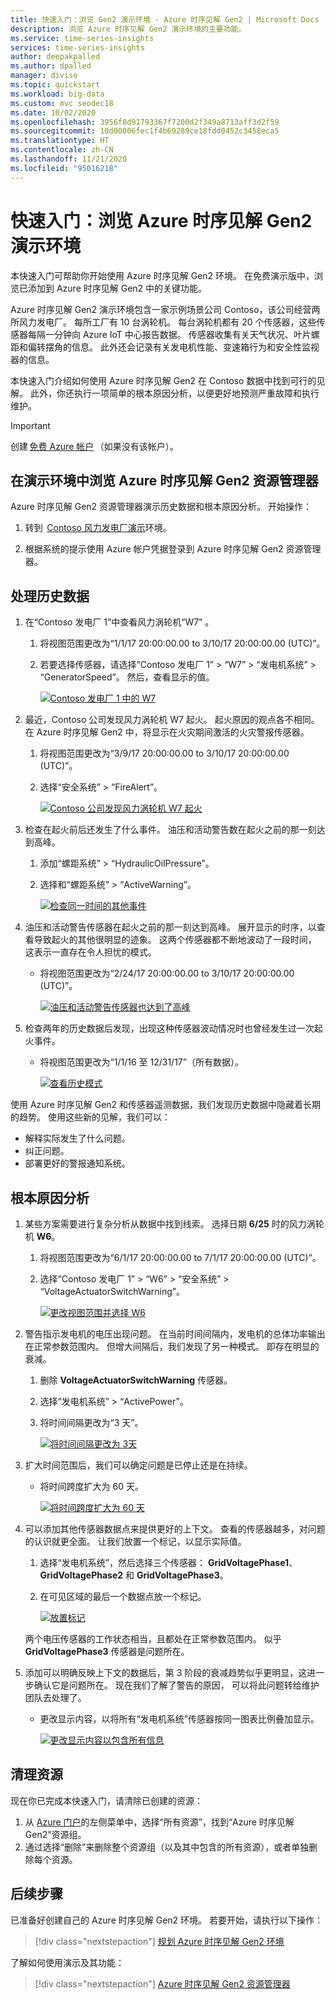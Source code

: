 ```yaml
---
title: 快速入门：浏览 Gen2 演示环境 - Azure 时序见解 Gen2 | Microsoft Docs
description: 浏览 Azure 时序见解 Gen2 演示环境的主要功能。
ms.service: time-series-insights
services: time-series-insights
author: deepakpalled
ms.author: dpalled
manager: diviso
ms.topic: quickstart
ms.workload: big-data
ms.custom: mvc seodec18
ms.date: 10/02/2020
ms.openlocfilehash: 3956f8d91793367f7200d2f349a8713aff3d2f59
ms.sourcegitcommit: 10d00006fec1f4b69289ce18fdd0452c3458eca5
ms.translationtype: HT
ms.contentlocale: zh-CN
ms.lasthandoff: 11/21/2020
ms.locfileid: "95016218"
---
```

# <a name="quickstart-explore-the-azure-time-series-insights-gen2-demo-environment"></a>快速入门：浏览 Azure 时序见解 Gen2 演示环境

本快速入门可帮助你开始使用 Azure 时序见解 Gen2 环境。 在免费演示版中，浏览已添加到 Azure 时序见解 Gen2 中的关键功能。

Azure 时序见解 Gen2 演示环境包含一家示例场景公司 Contoso，该公司经营两所风力发电厂。 每所工厂有 10 台涡轮机。 每台涡轮机都有 20 个传感器，这些传感器每隔一分钟向 Azure IoT 中心报告数据。 传感器收集有关天气状况、叶片螺距和偏转摆角的信息。 此外还会记录有关发电机性能、变速箱行为和安全性监视器的信息。

本快速入门介绍如何使用 Azure 时序见解 Gen2 在 Contoso 数据中找到可行的见解。 此外，你还执行一项简单的根本原因分析，以便更好地预测严重故障和执行维护。

> [!IMPORTANT]
> 创建 [免费 Azure 帐户](https://azure.microsoft.com/free/?ref=microsoft.com&utm_source=microsoft.com&utm_medium=docs&utm_campaign=visualstudio) （如果没有该帐户）。

## <a name="explore-the-azure-time-series-insights-gen2-explorer-in-a-demo-environment"></a>在演示环境中浏览 Azure 时序见解 Gen2 资源管理器

Azure 时序见解 Gen2 资源管理器演示历史数据和根本原因分析。 开始操作：

1. 转到  [Contoso 风力发电厂演示](https://insights.timeseries.azure.com/preview/samples)环境。  

1. 根据系统的提示使用 Azure 帐户凭据登录到 Azure 时序见解 Gen2 资源管理器。

## <a name="work-with-historical-data"></a>处理历史数据

1. 在“Contoso 发电厂 1”中查看风力涡轮机“W7” 。  

   1. 将视图范围更改为“1/1/17 20:00:00.00 to 3/10/17 20:00:00.00 (UTC)”。
   1. 若要选择传感器，请选择“Contoso 发电厂 1” > “W7” > “发电机系统” > “GeneratorSpeed”。    然后，查看显示的值。

      [![Contoso 发电厂 1 中的 W7](media/v2-update-quickstart/quick-start-generator-speed.png)](media/v2-update-quickstart/quick-start-generator-speed.png#lightbox)

1. 最近，Contoso 公司发现风力涡轮机 W7 起火。 起火原因的观点各不相同。 在 Azure 时序见解 Gen2 中，将显示在火灾期间激活的火灾警报传感器。

   1. 将视图范围更改为“3/9/17 20:00:00.00 to 3/10/17 20:00:00.00 (UTC)”。
   1. 选择“安全系统” > “FireAlert”。 

      [![Contoso 公司发现风力涡轮机 W7 起火](media/v2-update-quickstart/quick-start-fire-alert.png)](media/v2-update-quickstart/quick-start-fire-alert.png#lightbox)

1. 检查在起火前后还发生了什么事件。 油压和活动警告数在起火之前的那一刻达到高峰。

   1. 添加“螺距系统” > “HydraulicOilPressure”。 
   1. 选择和“螺距系统” > “ActiveWarning”。 

      [![检查同一时间的其他事件](media/v2-update-quickstart/quick-start-active-warning.png)](media/v2-update-quickstart/quick-start-active-warning.png#lightbox)

1. 油压和活动警告传感器在起火之前的那一刻达到高峰。 展开显示的时序，以查看导致起火的其他很明显的迹象。 这两个传感器都不断地波动了一段时间， 这表示一直存在令人担忧的模式。

    * 将视图范围更改为“2/24/17 20:00:00.00 to 3/10/17 20:00:00.00 (UTC)”。

      [![油压和活动警告传感器也达到了高峰](media/v2-update-quickstart/quick-start-view-range.png)](media/v2-update-quickstart/quick-start-view-range.png#lightbox)

1. 检查两年的历史数据后发现，出现这种传感器波动情况时也曾经发生过一次起火事件。

    * 将视图范围更改为“1/1/16 至 12/31/17”（所有数据）。

      [![查看历史模式](media/v2-update-quickstart/quick-start-expand-view-range.png)](media/v2-update-quickstart/quick-start-expand-view-range.png#lightbox)

使用 Azure 时序见解 Gen2 和传感器遥测数据，我们发现历史数据中隐藏着长期的趋势。 使用这些新的见解，我们可以：

* 解释实际发生了什么问题。
* 纠正问题。
* 部署更好的警报通知系统。

## <a name="root-cause-analysis"></a>根本原因分析

1. 某些方案需要进行复杂分析从数据中找到线索。 选择日期 **6/25** 时的风力涡轮机 **W6**。

    1. 将视图范围更改为“6/1/17 20:00:00.00 to 7/1/17 20:00:00.00 (UTC)”。
    1. 选择“Contoso 发电厂 1” > “W6” > “安全系统” > “VoltageActuatorSwitchWarning”。   

       [![更改视图范围并选择 W6](media/v2-update-quickstart/quick-start-voltage-switch-warning.png)](media/v2-update-quickstart/quick-start-voltage-switch-warning.png#lightbox)

1. 警告指示发电机的电压出现问题。 在当前时间间隔内，发电机的总体功率输出在正常参数范围内。 但增大间隔后，我们发现了另一种模式。 即存在明显的衰减。

    1. 删除 **VoltageActuatorSwitchWarning** 传感器。
    1. 选择“发电机系统” > “ActivePower”。 
    1. 将时间间隔更改为“3 天”。

       [![将时间间隔更改为 3天](media/v2-update-quickstart/quick-start-interval-change.png)](media/v2-update-quickstart/quick-start-interval-change.png#lightbox)

1. 扩大时间范围后，我们可以确定问题是已停止还是在持续。

    * 将时间跨度扩大为 60 天。

      [![将时间跨度扩大为 60 天](media/v2-update-quickstart/quick-start-expand-interval-range.png)](media/v2-update-quickstart/quick-start-expand-interval-range.png#lightbox)

1. 可以添加其他传感器数据点来提供更好的上下文。 查看的传感器越多，对问题的认识就更全面。 让我们放置一个标记，以显示实际值。

    1. 选择“发电机系统”，然后选择三个传感器： **GridVoltagePhase1**、**GridVoltagePhase2** 和 **GridVoltagePhase3**。
    1. 在可见区域的最后一个数据点放一个标记。

       [![放置标记](media/v2-update-quickstart/quick-start-drop-marker.png)](media/v2-update-quickstart/quick-start-drop-marker.png#lightbox)

    两个电压传感器的工作状态相当，且都处在正常参数范围内。 似乎 **GridVoltagePhase3** 传感器是问题所在。

1. 添加可以明确反映上下文的数据后，第 3 阶段的衰减趋势似乎更明显，这进一步确认它是问题所在。 现在我们了解了警告的原因， 可以将此问题转给维护团队去处理了。  

    * 更改显示内容，以将所有“发电机系统”传感器按同一图表比例叠加显示。

      [![更改显示内容以包含所有信息](media/v2-update-quickstart/quick-start-generator-system.png)](media/v2-update-quickstart/quick-start-generator-system.png#lightbox)

## <a name="clean-up-resources"></a>清理资源

现在你已完成本快速入门，请清除已创建的资源：

1. 从 [Azure 门户](https://portal.azure.com)的左侧菜单中，选择“所有资源”，找到“Azure 时序见解 Gen2”资源组。
1. 通过选择“删除”来删除整个资源组（以及其中包含的所有资源），或者单独删除每个资源。

## <a name="next-steps"></a>后续步骤

已准备好创建自己的 Azure 时序见解 Gen2 环境。 若要开始，请执行以下操作：

> [!div class="nextstepaction"]
> [规划 Azure 时序见解 Gen2 环境](./how-to-plan-your-environment.md)

了解如何使用演示及其功能：

> [!div class="nextstepaction"]
> [Azure 时序见解 Gen2 资源管理器](./concepts-ux-panels.md)
